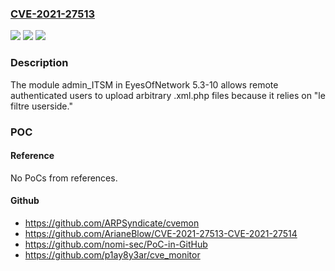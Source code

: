 ### [CVE-2021-27513](https://cve.mitre.org/cgi-bin/cvename.cgi?name=CVE-2021-27513)
![](https://img.shields.io/static/v1?label=Product&message=n%2Fa&color=blue)
![](https://img.shields.io/static/v1?label=Version&message=n%2Fa&color=blue)
![](https://img.shields.io/static/v1?label=Vulnerability&message=n%2Fa&color=brighgreen)

### Description

The module admin_ITSM in EyesOfNetwork 5.3-10 allows remote authenticated users to upload arbitrary .xml.php files because it relies on "le filtre userside."

### POC

#### Reference
No PoCs from references.

#### Github
- https://github.com/ARPSyndicate/cvemon
- https://github.com/ArianeBlow/CVE-2021-27513-CVE-2021-27514
- https://github.com/nomi-sec/PoC-in-GitHub
- https://github.com/p1ay8y3ar/cve_monitor


